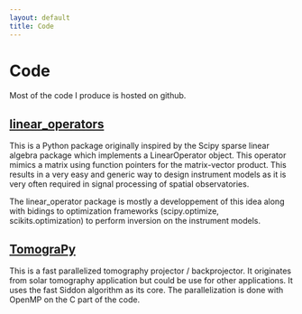 ```yaml
---
layout: default
title: Code
---
```


Code
====

Most of the code I produce is hosted on github.

[linear_operators](http://nbarbey.github.com/linear_operators/)
---------------------------------------------------------------

This is a Python package originally inspired by the Scipy sparse
linear algebra package which implements a LinearOperator object.  This
operator mimics a matrix using function pointers for the matrix-vector
product. This results in a very easy and generic way to design
instrument models as it is very often required in signal processing of
spatial observatories.

The linear_operator package is mostly a developpement of this idea
along with bidings to optimization frameworks (scipy.optimize,
scikits.optimization) to perform inversion on the instrument models.


[TomograPy](http://nbarbey.github.com/TomograPy/)
-------------------------------------------------

This is a fast parallelized tomography projector / backprojector. It
originates from solar tomography application but could be use for
other applications. It uses the fast Siddon algorithm as its core. The
parallelization is done with OpenMP on the C part of the code.

